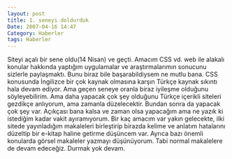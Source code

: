 ```yaml
---
layout: post
title: 1. seneyi doldurduk
Date: 2007-04-16 14:47
Category: Haberler
tags: Haberler
---
```


Siteyi açalı bir sene oldu(14 Nisan) ve geçti. Amacım CSS vd. web ile
alakalı konular hakkında yaptığım uygulamalar ve araştırmalarımın
sonucunu sizlerle paylaşmaktı. Bunu biraz bile başarabildiysem ne mutlu
bana. CSS konusunda İngilizce bir çok kaynak olmasına karşın Türkçe
kaynak sıkıntı hala devam ediyor. Ama geçen seneye oranla biraz iyileşme
olduğunu söyleyebilirim. Ama daha yapacak çok şey olduğunu Türkçe
içerikli siteleri gezdikçe anlıyorum, ama zamanla düzelecektir. Bundan
sonra da yapacak çok şey var. Açıkçası bana kalsa ve zaman olsa
yapacağım ama ne yazık ki istediğim kadar vakit ayıramıyorum. Bir kaç
amacım var yakın gelecekte, ilki sitede yayınladığım makaleleri
birleştirip birazda kelime ve anlatım hatalarını düzeltip bir e-kitap
haline getirme düşüncem var. Ayrıca bazı önemli konularda görsel
makaleler yazmayı düşünüyorum. Tabi normal makalelere de devam edeceğiz.
Durmak yok devam.
